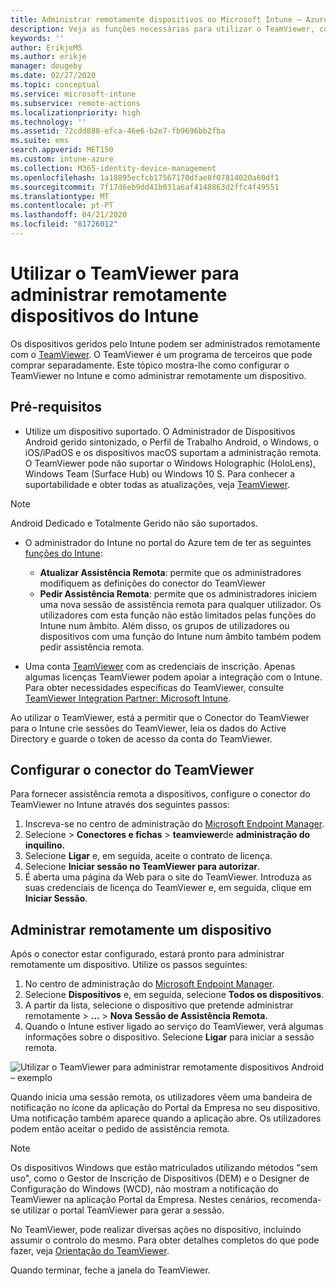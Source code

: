 ```yaml
---
title: Administrar remotamente dispositivos no Microsoft Intune – Azure | Microsoft Docs
description: Veja as funções necessárias para utilizar o TeamViewer, como instalar o conector do TeamViewer e orientação passo a passo para administrar remotamente dispositivos com o Microsoft Intune no portal do Azure
keywords: ''
author: ErikjeMS
ms.author: erikje
manager: dougeby
ms.date: 02/27/2020
ms.topic: conceptual
ms.service: microsoft-intune
ms.subservice: remote-actions
ms.localizationpriority: high
ms.technology: ''
ms.assetid: 72cdd888-efca-46e6-b2e7-fb9696bb2fba
ms.suite: ems
search.appverid: MET150
ms.custom: intune-azure
ms.collection: M365-identity-device-management
ms.openlocfilehash: 1a18895ecfcb17567170dfae8f07814020a60df1
ms.sourcegitcommit: 7f17d6eb9dd41b031a6af4148863d2ffc4f49551
ms.translationtype: MT
ms.contentlocale: pt-PT
ms.lasthandoff: 04/21/2020
ms.locfileid: "81726012"
---
```

# <a name="use-teamviewer-to-remotely-administer-intune-devices"></a>Utilizar o TeamViewer para administrar remotamente dispositivos do Intune

Os dispositivos geridos pelo Intune podem ser administrados remotamente com o [TeamViewer](https://www.teamviewer.com). O TeamViewer é um programa de terceiros que pode comprar separadamente. Este tópico mostra-lhe como configurar o TeamViewer no Intune e como administrar remotamente um dispositivo. 

## <a name="prerequisites"></a>Pré-requisitos

- Utilize um dispositivo suportado. O Administrador de Dispositivos Android gerido sintonizado, o Perfil de Trabalho Android, o Windows, o iOS/iPadOS e os dispositivos macOS suportam a administração remota. O TeamViewer pode não suportar o Windows Holographic (HoloLens), Windows Team (Surface Hub) ou Windows 10 S. Para conhecer a suportabilidade e obter todas as atualizações, veja [TeamViewer](https://www.teamviewer.com).

> [!NOTE]
> Android Dedicado e Totalmente Gerido não são suportados.

- O administrador do Intune no portal do Azure tem de ter as seguintes [funções do Intune](../fundamentals/role-based-access-control.md):  

  - **Atualizar Assistência Remota**: permite que os administradores modifiquem as definições do conector do TeamViewer
  - **Pedir Assistência Remota**: permite que os administradores iniciem uma nova sessão de assistência remota para qualquer utilizador. Os utilizadores com esta função não estão limitados pelas funções do Intune num âmbito. Além disso, os grupos de utilizadores ou dispositivos com uma função do Intune num âmbito também podem pedir assistência remota. 

- Uma conta [TeamViewer](https://www.teamviewer.com) com as credenciais de inscrição. Apenas algumas licenças TeamViewer podem apoiar a integração com o Intune. Para obter necessidades específicas do TeamViewer, consulte [TeamViewer Integration Partner: Microsoft Intune](https://www.teamviewer.com/integrations/microsoft-intune/).

Ao utilizar o TeamViewer, está a permitir que o Conector do TeamViewer para o Intune crie sessões do TeamViewer, leia os dados do Active Directory e guarde o token de acesso da conta do TeamViewer.

## <a name="configure-the-teamviewer-connector"></a>Configurar o conector do TeamViewer

Para fornecer assistência remota a dispositivos, configure o conector do TeamViewer no Intune através dos seguintes passos:

1. Inscreva-se no centro de administração do [Microsoft Endpoint Manager](https://go.microsoft.com/fwlink/?linkid=2109431).
2. Selecione > **Conectores e fichas** > **teamviewer**de **administração do inquilino.**
3. Selecione **Ligar** e, em seguida, aceite o contrato de licença.
4. Selecione **Iniciar sessão no TeamViewer para autorizar**.
5. É aberta uma página da Web para o site do TeamViewer. Introduza as suas credenciais de licença do TeamViewer e, em seguida, clique em **Iniciar Sessão**.

## <a name="remotely-administer-a-device"></a>Administrar remotamente um dispositivo

Após o conector estar configurado, estará pronto para administrar remotamente um dispositivo. Utilize os passos seguintes: 

1. No centro de administração do [Microsoft Endpoint Manager](https://go.microsoft.com/fwlink/?linkid=2109431).
2. Selecione **Dispositivos** e, em seguida, selecione **Todos os dispositivos**.
3. A partir da lista, selecione o dispositivo que pretende administrar remotamente > **...**  >  **Nova Sessão de Assistência Remota.**
4. Quando o Intune estiver ligado ao serviço do TeamViewer, verá algumas informações sobre o dispositivo. Selecione **Ligar** para iniciar a sessão remota.

![Utilizar o TeamViewer para administrar remotamente dispositivos Android – exemplo](./media/teamviewer-support/android-teamviewer.png)

Quando inicia uma sessão remota, os utilizadores vêem uma bandeira de notificação no ícone da aplicação do Portal da Empresa no seu dispositivo. Uma notificação também aparece quando a aplicação abre. Os utilizadores podem então aceitar o pedido de assistência remota.

> [!NOTE]
> Os dispositivos Windows que estão matriculados utilizando métodos "sem uso", como o Gestor de Inscrição de Dispositivos (DEM) e o Designer de Configuração do Windows (WCD), não mostram a notificação do TeamViewer na aplicação Portal da Empresa. Nestes cenários, recomenda-se utilizar o portal TeamViewer para gerar a sessão.

No TeamViewer, pode realizar diversas ações no dispositivo, incluindo assumir o controlo do mesmo. Para obter detalhes completos do que pode fazer, veja [Orientação do TeamViewer](https://www.teamviewer.com/support/documents/).

Quando terminar, feche a janela do TeamViewer.
